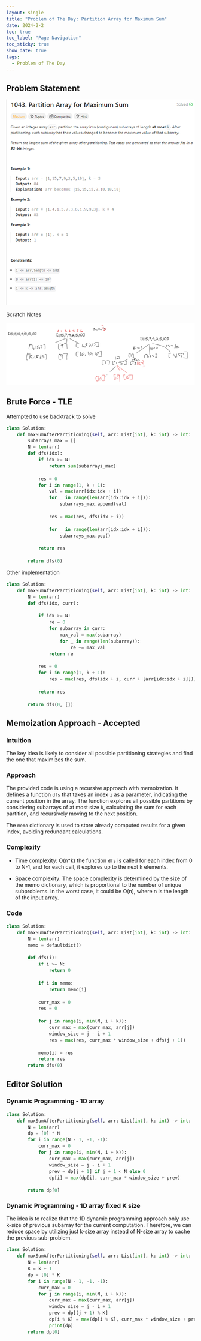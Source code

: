 ```yaml
---
layout: single
title: "Problem of The Day: Partition Array for Maximum Sum"
date: 2024-2-2
toc: true
toc_label: "Page Navigation"
toc_sticky: true
show_date: true
tags:
  - Problem of The Day
---
```


## Problem Statement

![problem-1043](/assets/images/2024-02-02_23-17-45-problem-1043.png)

Scratch Notes

![note](/assets/images/2024-02-02_23-21-48-scatch-note-problem-1043.png)

## Brute Force - TLE

Attempted to use backtrack to solve

```python
class Solution:
    def maxSumAfterPartitioning(self, arr: List[int], k: int) -> int:
        subarrays_max = []
        N = len(arr)
        def dfs(idx):
            if idx >= N:
                return sum(subarrays_max)

            res = 0
            for i in range(1, k + 1):
                val = max(arr[idx:idx + i])
                for _ in range(len(arr[idx:idx + i])):
                    subarrays_max.append(val)

                res = max(res, dfs(idx + i))

                for _ in range(len(arr[idx:idx + i])):
                    subarrays_max.pop()
            
            return res

        return dfs(0)
```

Other implementation

```python
class Solution:
    def maxSumAfterPartitioning(self, arr: List[int], k: int) -> int:
        N = len(arr)
        def dfs(idx, curr):

            if idx >= N:
                re = 0
                for subarray in curr:
                    max_val = max(subarray)
                    for _ in range(len(subarray)):
                        re += max_val
                return re

            res = 0
            for i in range(1, k + 1):
                res = max(res, dfs(idx + i, curr + [arr[idx:idx + i]]))

            return res

        return dfs(0, [])
```

## Memoization Approach - Accepted

### Intuition

The key idea is likely to consider all possible partitioning strategies and find the one that maximizes the sum.

### Approach

The provided code is using a recursive approach with memoization. It defines a function `dfs` that takes an index `i` as a parameter, indicating the current position in the array. The function explores all possible partitions by considering subarrays of at most size `k`, calculating the sum for each partition, and recursively moving to the next position.

The `memo` dictionary is used to store already computed results for a given index, avoiding redundant calculations.

### Complexity

- Time complexity:
O(n*k) the function `dfs` is called for each index from 0 to N-1, and for each call, it explores up to the next k elements.

- Space complexity:
The space complexity is determined by the size of the memo dictionary, which is proportional to the number of unique subproblems. In the worst case, it could be O(n), where n is the length of the input array.

### Code

```python
class Solution:
    def maxSumAfterPartitioning(self, arr: List[int], k: int) -> int:
        N = len(arr)
        memo = defaultdict()

        def dfs(i):
            if i >= N:
                return 0

            if i in memo:
                return memo[i]

            curr_max = 0
            res = 0

            for j in range(i, min(N, i + k)):
                curr_max = max(curr_max, arr[j])
                window_size = j - i + 1
                res = max(res, curr_max * window_size + dfs(j + 1))

            memo[i] = res
            return res
        return dfs(0)
```

## Editor Solution

### Dynamic Programming - 1D array

```python
class Solution:
    def maxSumAfterPartitioning(self, arr: List[int], k: int) -> int:
        N = len(arr)
        dp = [0] * N
        for i in range(N - 1, -1, -1):
            curr_max = 0
            for j in range(i, min(N, i + k)):
                curr_max = max(curr_max, arr[j])
                window_size = j - i + 1
                prev = dp[j + 1] if j + 1 < N else 0
                dp[i] = max(dp[i], curr_max * window_size + prev)
        
        return dp[0]
```

### Dynamic Programming - 1D array fixed K size

The idea is to realize that the 1D dynamic programming approach only use k-size of previous subarray for the current computation. Therefore, we can reduce space by utilizing just k-size array instead of N-size array to cache the previous sub-problem.

```python
class Solution:
    def maxSumAfterPartitioning(self, arr: List[int], k: int) -> int:
        N = len(arr)
        K = k + 1
        dp = [0] * K
        for i in range(N - 1, -1, -1):
            curr_max = 0
            for j in range(i, min(N, i + k)):
                curr_max = max(curr_max, arr[j])
                window_size = j - i + 1
                prev = dp[(j + 1) % K]
                dp[i % K] = max(dp[i % K], curr_max * window_size + prev)
                print(dp)
        return dp[0]
```
